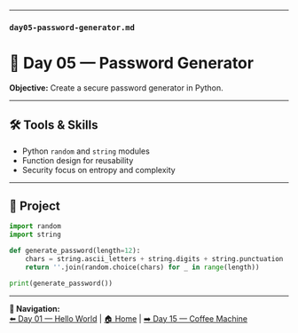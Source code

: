 
---

### `day05-password-generator.md`  

# 🔑 Day 05 — Password Generator

**Objective:** Create a secure password generator in Python.  

---

## 🛠️ Tools & Skills
- Python `random` and `string` modules  
- Function design for reusability  
- Security focus on entropy and complexity  

---

## 🚀 Project
```python
import random
import string

def generate_password(length=12):
    chars = string.ascii_letters + string.digits + string.punctuation
    return ''.join(random.choice(chars) for _ in range(length))

print(generate_password())
```

---
**🔗 Navigation:**  
[⬅️ Day 01 — Hello World](day01-hello-world.md) | [🏠 Home](../index.md) | [➡️ Day 15 — Coffee Machine](day15-coffee-machine.md)

